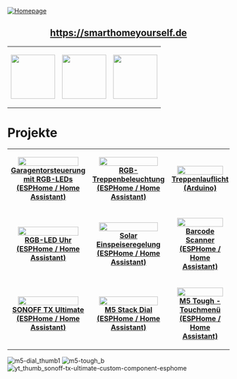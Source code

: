 [![Homepage](https://user-images.githubusercontent.com/705724/215206719-a9793006-1d83-4ee2-9f3c-7a720908abba.png)](https://smarthomeyourself.de "SmartHome yourself Homepage")<h2 align="center">https://smarthomeyourself.de</h2>
   
   
<table width="100%" align="center" border="0"><tr><td>

[<img src="https://user-images.githubusercontent.com/705724/215211264-53b242de-2256-463d-8e26-3b4dcc7451e5.png" width="100px">](https://www.youtube.com/c/SmarthomeyourselfDe_DIY "SmartHome yourself auf YouTube")

</td><td>

[<img src="https://user-images.githubusercontent.com/705724/215211071-d2e2ae68-0369-46a4-9618-cd22971827fd.png" width="100px">](https://smarthomeyourself.de/discord "SmartHome yourself - Discord") 

</td><td>

[<img src="https://user-images.githubusercontent.com/705724/215211197-ad8b9844-d73b-4409-9e78-b7a582fe1d23.png" width="100px">](https://twitter.com/SmartHomeYours
"SmartHome yourself - Twitter")

</td></tr></table>
  
  
# Projekte
  
<table width="100%" align="center" border="0"><tr><td width="33%" align="center">

[<img src="https://user-images.githubusercontent.com/705724/179463492-7ad9472f-545a-4229-8fd8-96efb3df8e17.png" width="90%"><br/><b>Garagentorsteuerung mit RGB-LEDs<br/>(ESPHome / Home Assistant)</b>](https://github.com/SmartHome-yourself/garagentorsteuerung-mit-rgb-leds-for-esphome "Garagentorsteuerung mit RGB-LED Animation (ESPHome / Home Assistant)")

</td><td align="center">

[<img src="https://user-images.githubusercontent.com/705724/233866141-1c0aadba-de3f-47de-b773-e82311e40e15.png" width="90%"><br/><b>RGB-Treppenbeleuchtung<br/>(ESPHome / Home Assistant)</b>](https://github.com/SmartHome-yourself/rgb-treppenbeleuchtung-for-esphome "RGB-Treppenbeleuchtung") 

</td><td width="33%" align="center">

[<img src="https://user-images.githubusercontent.com/705724/233866291-7eb448c1-4187-4f82-89ff-e98bbd886682.png" width="90%"><br/><b>Treppenlauflicht<br/>(Arduino)</b>](https://github.com/SmartHome-yourself/Arduino-Treppenlauflicht "Arduino Treppenlauflicht")

</td></tr> <tr><td align="center">

[<img src="https://user-images.githubusercontent.com/705724/187570018-8660f432-6f98-4261-a00e-524f9fec9bc6.jpg" width="90%"><br/><b>RGB-LED Uhr<br/>(ESPHome / Home Assistant)</b>](https://github.com/SmartHome-yourself/neopixel-clock-for-esphome "Neopixel RGB-LED Uhr mit LED-Matrix-Display")

</td><td align="center">

[<img src="https://user-images.githubusercontent.com/705724/233866529-e0b8971f-84a8-4928-887a-899d681a8020.png" width="90%"><br/><b>Solar Einspeiseregelung<br/>(ESPHome / Home Assistant)</b>](https://github.com/SmartHome-yourself/solar-einspeise-regelung "Solar Einspeiseregelung (Kooperation mit UTUBERLARS)")

</td><td align="center">

[<img src="https://user-images.githubusercontent.com/705724/240842307-335a46af-8d04-4ef3-9a50-34ede7be6cfc.png" width="90%"><br/><b>Barcode Scanner<br/>(ESPHome / Home Assistant)</b>](https://github.com/SmartHome-yourself/barcode-scanner-for-esphome "Barcode Scanner for ESPHome")

</td></tr> <tr><td align="center">
   
[<img src="https://user-images.githubusercontent.com/705724/f27c1a71-3c6c-4602-8fc3-5b0b1bebd2c7.png" width="90%"><br/><b>SONOFF TX Ultimate<br/>(ESPHome / Home Assistant)</b>](https://github.com/SmartHome-yourself/sonoff-tx-ultimate-for-esphome "SONOFF TX Ultimate for ESPHome")

</td><td align="center">

[<img src="https://user-images.githubusercontent.com/705724/9cd8671c-16cd-42ca-a1cb-346b7cece3d2.png" width="90%"><br/><b>M5 Stack Dial<br/>(ESPHome / Home Assistant)</b>](https://github.com/SmartHome-yourself/m5-dial-for-esphome "M5 Stack Dial ESPHome Custom Component")

</td><td align="center">

[<img src="https://user-images.githubusercontent.com/705724/e2c35a8f-513c-4658-8fbe-a6ee1efd3de6.png" width="90%"><br/><b>M5 Tough - Touchmenü<br/>(ESPHome / Home Assistant)</b>](https://github.com/SmartHome-yourself/m5-tough-touchmenu-for-esphome "M5Stack Tough - Touchmenü for ESPHome")

</td></tr>
</table>


![m5-dial_thumb1](https://github.com/SmartHome-yourself/.github/assets/705724/9cd8671c-16cd-42ca-a1cb-346b7cece3d2)
![m5-tough_b](https://github.com/SmartHome-yourself/.github/assets/705724/e2c35a8f-513c-4658-8fbe-a6ee1efd3de6)
![yt_thumb_sonoff-tx-ultimate-custom-component-esphome](https://github.com/SmartHome-yourself/.github/assets/705724/f27c1a71-3c6c-4602-8fc3-5b0b1bebd2c7)
